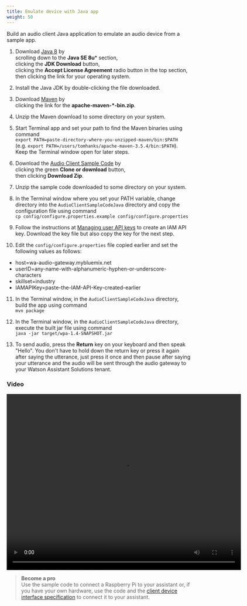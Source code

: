 ```yaml
---
title: Emulate device with Java app
weight: 50
---
```


Build an audio client Java application to emulate an audio device from a sample app.  

1. Download [Java 8](http://www.oracle.com/technetwork/java/javase/downloads) by <br/> scrolling down to the **Java SE 8u*** section,<br/> clicking the **JDK Download** button,<br/> clicking the **Accept License Agreement** radio button in the top section,<br/> then clicking the link for your operating system.

2. Install the Java JDK by double-clicking the file downloaded.

3. Download [Maven](https://maven.apache.org/download.cgi) by <br/> 
clicking the link for the **apache-maven-*-bin.zip**.

4. Unzip the Maven download to some directory on your system.

5. Start Terminal app and set your path to find the Maven binaries using command <br/>
 `export PATH=paste-directory-where-you-unzipped-maven/bin:$PATH`<br/>
 (e.g. `export PATH=/users/tomhanks/apache-maven-3.5.4/bin:$PATH`).  Keep the Terminal window open for later steps.

6. Download the [Audio Client Sample Code](https://github.com/Watson-Personal-Assistant/AudioClientSampleCodeJava) by <br/> clicking the green **Clone or download** button, <br/> then clicking **Download Zip**.

7. Unzip the sample code downloaded to some directory on your system.

8. In the Terminal window where you set your PATH variable, change directory into the `AudioClientSampleCodeJava` directory and copy the configuration file using command <br/>
 `cp config/configure.properties.example config/configure.properties`

9. Follow the instructions at [Managing user API keys](https://console.bluemix.net/docs/iam/userid_keys.html#userapikey) to create an IAM API key.  Download the key file but also copy the key for the next step.

10. Edit the `config/configure.properties` file copied earlier and set the following values as follows:
  - host=wa-audio-gateway.mybluemix.net
  - userID=any-name-with-alphanumeric-hyphen-or-underscore-characters
  - skillset=industry
  - IAMAPIKey=paste-the-IAM-API-Key-created-earlier

11. In the Terminal window, in the `AudioClientSampleCodeJava` directory, build the app using command <br/>
`mvn package`

12. In the Terminal window, in the `AudioClientSampleCodeJava` directory, execute the built jar file using command <br/>
`java -jar target/wpa-1.4-SNAPSHOT.jar`

13. To send audio, press the **Return** key on your keyboard and then speak "Hello".  You don't have to hold down the return key or press it again after saying the utterance, just press it once and then pause after saying your utterance and the audio will be sent through the audio gateway to your Watson Assistant Solutions tenant.

### Video
<video width="640" height="480" controls>
  <source src="{{site.baseurl}}/trial/videos/emulate-device.mp4" type="video/mp4">
Your browser does not support the video tag.
</video>

> **Become a pro**<br>
Use the sample code to connect a Raspberry Pi to your assistant or, if you have your own hardware, use the code and the [client device interface specification]({{site.baseurl}}/audio/interface/) to connect it to your assistant.